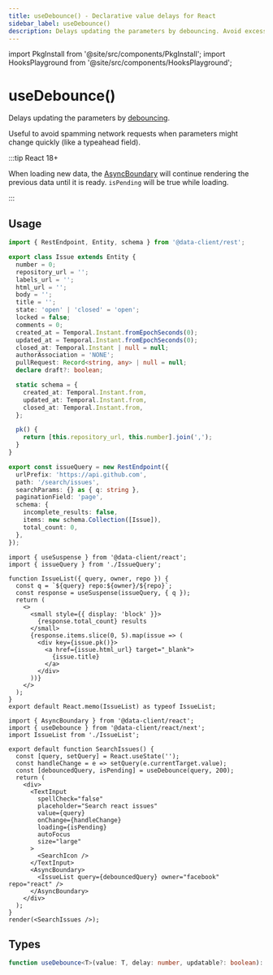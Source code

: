 ```yaml
---
title: useDebounce() - Declarative value delays for React
sidebar_label: useDebounce()
description: Delays updating the parameters by debouncing. Avoid excessive network requests due to quick parameter changes like typeaheads.
---
```


import PkgInstall from '@site/src/components/PkgInstall';
import HooksPlayground from '@site/src/components/HooksPlayground';

# useDebounce()

Delays updating the parameters by [debouncing](https://css-tricks.com/debouncing-throttling-explained-examples/).

Useful to avoid spamming network requests when parameters might change quickly (like a typeahead field).

:::tip React 18+

When loading new data, the [AsyncBoundary](./AsyncBoundary.md) will continue rendering the previous data until it is ready.
`isPending` will be true while loading.

:::

## Usage

<HooksPlayground row>

```ts title="IssueQuery" collapsed
import { RestEndpoint, Entity, schema } from '@data-client/rest';

export class Issue extends Entity {
  number = 0;
  repository_url = '';
  labels_url = '';
  html_url = '';
  body = '';
  title = '';
  state: 'open' | 'closed' = 'open';
  locked = false;
  comments = 0;
  created_at = Temporal.Instant.fromEpochSeconds(0);
  updated_at = Temporal.Instant.fromEpochSeconds(0);
  closed_at: Temporal.Instant | null = null;
  authorAssociation = 'NONE';
  pullRequest: Record<string, any> | null = null;
  declare draft?: boolean;

  static schema = {
    created_at: Temporal.Instant.from,
    updated_at: Temporal.Instant.from,
    closed_at: Temporal.Instant.from,
  };

  pk() {
    return [this.repository_url, this.number].join(',');
  }
}

export const issueQuery = new RestEndpoint({
  urlPrefix: 'https://api.github.com',
  path: '/search/issues',
  searchParams: {} as { q: string },
  paginationField: 'page',
  schema: {
    incomplete_results: false,
    items: new schema.Collection([Issue]),
    total_count: 0,
  },
});
```

```tsx title="IssueList" collapsed
import { useSuspense } from '@data-client/react';
import { issueQuery } from './IssueQuery';

function IssueList({ query, owner, repo }) {
  const q = `${query} repo:${owner}/${repo}`;
  const response = useSuspense(issueQuery, { q });
  return (
    <>
      <small style={{ display: 'block' }}>
        {response.total_count} results
      </small>
      {response.items.slice(0, 5).map(issue => (
        <div key={issue.pk()}>
          <a href={issue.html_url} target="_blank">
            {issue.title}
          </a>
        </div>
      ))}
    </>
  );
}
export default React.memo(IssueList) as typeof IssueList;
```

```tsx title="SearchIssues" {8}
import { AsyncBoundary } from '@data-client/react';
import { useDebounce } from '@data-client/react/next';
import IssueList from './IssueList';

export default function SearchIssues() {
  const [query, setQuery] = React.useState('');
  const handleChange = e => setQuery(e.currentTarget.value);
  const [debouncedQuery, isPending] = useDebounce(query, 200);
  return (
    <div>
      <TextInput
        spellCheck="false"
        placeholder="Search react issues"
        value={query}
        onChange={handleChange}
        loading={isPending}
        autoFocus
        size="large"
      >
        <SearchIcon />
      </TextInput>
      <AsyncBoundary>
        <IssueList query={debouncedQuery} owner="facebook" repo="react" />
      </AsyncBoundary>
    </div>
  );
}
render(<SearchIssues />);
```

</HooksPlayground>

## Types

```typescript
function useDebounce<T>(value: T, delay: number, updatable?: boolean): T;
```

